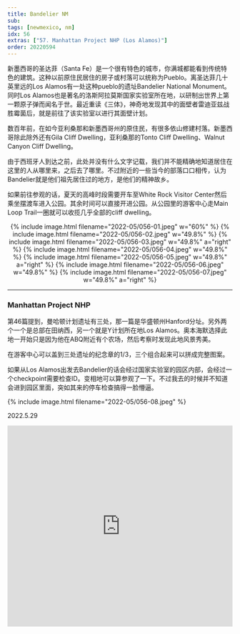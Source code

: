 ```yaml
---
title: Bandelier NM
sub: 
tags: [newmexico, nm]
idx: 56
extras: ["57. Manhattan Project NHP (Los Alamos)"]
order: 20220594
---
```


新墨西哥的圣达菲（Santa Fe）是一个很有特色的城市，你满城都能看到传统特色的建筑。这种以前原住民居住的房子或村落可以统称为Pueblo。离圣达菲几十英里远的Los Alamos有一处这种pueblo的遗址Bandelier National Monument。同时Los Alamos也是著名的洛斯阿拉莫斯国家实验室所在地，以研制出世界上第一颗原子弹而闻名于世。最近重读《三体》，神奇地发现其中的面壁者雷迪亚兹战胜霉菌后，就是前往了该实验室以进行其面壁计划。

数百年前，在如今亚利桑那和新墨西哥州的原住民，有很多依山修建村落。新墨西哥除此除外还有Gila Cliff Dwelling，亚利桑那的Tonto Cliff Dwelling、Walnut Canyon Cliff Dwelling。

由于西班牙人到达之前，此处并没有什么文字记载，我们并不能精确地知道居住在这里的人从哪里来，之后去了哪里。不过附近的一些当今的部落口口相传，认为Bandelier就是他们祖先居住过的地方，是他们的精神故乡。

如果前往参观的话，夏天的高峰时段需要开车至White Rock Visitor Center然后乘坐摆渡车进入公园。其余时间可以直接开进公园。从公园里的游客中心走Main Loop Trail一圈就可以收揽几乎全部的cliff dwelling。

<p style="text-align: center">
{% include image.html filename="2022-05/056-01.jpeg" w="60%" %}
{% include image.html filename="2022-05/056-02.jpeg" w="49.8%" %}
{% include image.html filename="2022-05/056-03.jpeg" w="49.8%" a="right" %}
{% include image.html filename="2022-05/056-04.jpeg" w="49.8%" %}
{% include image.html filename="2022-05/056-05.jpeg" w="49.8%" a="right" %}
{% include image.html filename="2022-05/056-06.jpeg" w="49.8%" %}
{% include image.html filename="2022-05/056-07.jpeg" w="49.8%" a="right" %}
</p>

---

### Manhattan Project NHP

第46篇提到，曼哈顿计划遗址有三处，那一篇是华盛顿州Hanford分址。另外两个一个是总部在田纳西，另一个就是Y计划所在地Los Alamos。奥本海默选择此地一开始只是因为他在ABQ附近有个农场，然后考察时发现此地风景秀美。

在游客中心可以盖到三处遗址的纪念章的1/3，三个组合起来可以拼成完整图案。

如果从Los Alamos出发去Bandelier的话会经过国家实验室的园区内部，会经过一个checkpoint需要检查ID。变相地可以算参观了一下。不过我去的时候并不知道会进到园区里面，突如其来的停车检查搞得一脸懵逼。

{% include image.html filename="2022-05/056-08.jpeg" %}

2022.5.29

<iframe src="https://www.google.com/maps/embed?pb=!1m14!1m8!1m3!1d1657271.4383418513!2d-106.3337072!3d35.7788575!3m2!1i1024!2i768!4f13.1!3m3!1m2!1s0x87186d9dd6b9883f%3A0x1ec6d3f4bfc889bd!2sBandelier%20National%20Monument!5e0!3m2!1sen!2sus!4v1657259358829!5m2!1sen!2sus" width="100%" height="450" style="border:0;" allowfullscreen="" loading="lazy" referrerpolicy="no-referrer-when-downgrade"></iframe>
